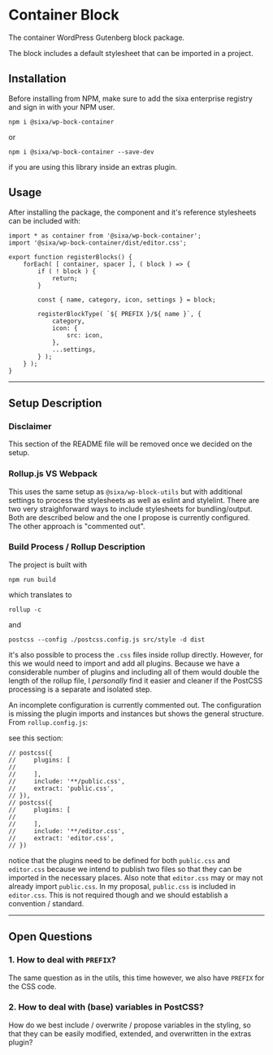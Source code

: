 # Container Block

The container WordPress Gutenberg block package.

The block includes a default stylesheet that can be imported in a project.

## Installation
Before installing from NPM, make sure to add the sixa enterprise registry and sign in with your NPM user.
```
npm i @sixa/wp-bock-container
```

or
```
npm i @sixa/wp-bock-container --save-dev
```
if you are using this library inside an extras plugin.

## Usage
After installing the package, the component and it's reference stylesheets can be included with:

```
import * as container from '@sixa/wp-bock-container';
import '@sixa/wp-bock-container/dist/editor.css';

export function registerBlocks() {
	forEach( [ container, spacer ], ( block ) => {
		if ( ! block ) {
			return;
		}

		const { name, category, icon, settings } = block;

		registerBlockType( `${ PREFIX }/${ name }`, {
			category,
			icon: {
				src: icon,
			},
			...settings,
		} );
	} );
}
```

---
## Setup Description
### Disclaimer
This section of the README file will be removed once we decided on the setup.

### Rollup.js VS Webpack
This uses the same setup as `@sixa/wp-block-utils` but with additional settings to process
the stylesheets as well as eslint and stylelint.
There are two very straighforward ways to include stylesheets for bundling/output. Both are described
below and the one I propose is currently configured. The other approach is "commented out".

### Build Process / Rollup Description
The project is built with

```
npm run build
```

which translates to

```
rollup -c
```

and

```
postcss --config ./postcss.config.js src/style -d dist
```

it's also possible to process the `.css` files inside rollup directly. However, for this we would
need to import and add all plugins. Because we have a considerable number of plugins and including
all of them would double the length of the rollup file, I *personally* find it easier and cleaner
if the PostCSS processing is a separate and isolated step.

An incomplete configuration is currently commented out. The configuration is missing the plugin imports
and instances but shows the general structure. From `rollup.config.js`:

see this section:
```
// postcss({
//     plugins: [
//
//     ],
//     include: '**/public.css',
//     extract: 'public.css',
// }),
// postcss({
//     plugins: [
//
//     ],
//     include: '**/editor.css',
//     extract: 'editor.css',
// })
```

notice that the plugins need to be defined for both `public.css` and `editor.css` because we intend
to publish two files so that they can be imported in the necessary places. Also note that `editor.css`
may or may not already import `public.css`. In my proposal, `public.css` is included in `editor.css`.
This is not required though and we should establish a convention / standard.

---

## Open Questions

### 1. How to deal with `PREFIX`?
The same question as in the utils, this time however, we also have `PREFIX` for the CSS code.

### 2. How to deal with (base) variables in PostCSS?
How do we best include / overwrite / propose variables in the styling, so that they can be easily
modified, extended, and overwritten in the extras plugin?
